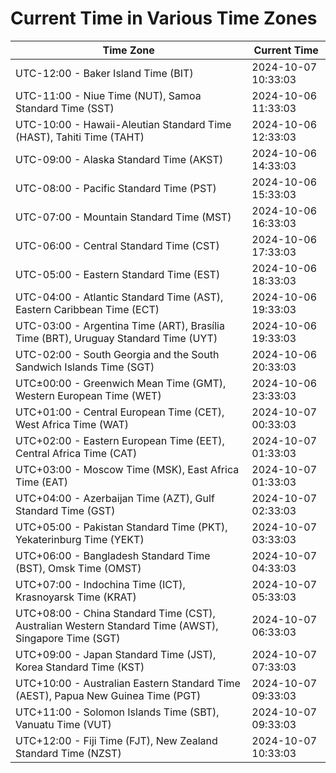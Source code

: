 # Current Time in Various Time Zones

| Time Zone | Current Time |
|-----------|--------------|
| UTC-12:00 - Baker Island Time (BIT) | 2024-10-07 10:33:03 |
| UTC-11:00 - Niue Time (NUT), Samoa Standard Time (SST) | 2024-10-06 11:33:03 |
| UTC-10:00 - Hawaii-Aleutian Standard Time (HAST), Tahiti Time (TAHT) | 2024-10-06 12:33:03 |
| UTC-09:00 - Alaska Standard Time (AKST) | 2024-10-06 14:33:03 |
| UTC-08:00 - Pacific Standard Time (PST) | 2024-10-06 15:33:03 |
| UTC-07:00 - Mountain Standard Time (MST) | 2024-10-06 16:33:03 |
| UTC-06:00 - Central Standard Time (CST) | 2024-10-06 17:33:03 |
| UTC-05:00 - Eastern Standard Time (EST) | 2024-10-06 18:33:03 |
| UTC-04:00 - Atlantic Standard Time (AST), Eastern Caribbean Time (ECT) | 2024-10-06 19:33:03 |
| UTC-03:00 - Argentina Time (ART), Brasília Time (BRT), Uruguay Standard Time (UYT) | 2024-10-06 19:33:03 |
| UTC-02:00 - South Georgia and the South Sandwich Islands Time (SGT) | 2024-10-06 20:33:03 |
| UTC±00:00 - Greenwich Mean Time (GMT), Western European Time (WET) | 2024-10-06 23:33:03 |
| UTC+01:00 - Central European Time (CET), West Africa Time (WAT) | 2024-10-07 00:33:03 |
| UTC+02:00 - Eastern European Time (EET), Central Africa Time (CAT) | 2024-10-07 01:33:03 |
| UTC+03:00 - Moscow Time (MSK), East Africa Time (EAT) | 2024-10-07 01:33:03 |
| UTC+04:00 - Azerbaijan Time (AZT), Gulf Standard Time (GST) | 2024-10-07 02:33:03 |
| UTC+05:00 - Pakistan Standard Time (PKT), Yekaterinburg Time (YEKT) | 2024-10-07 03:33:03 |
| UTC+06:00 - Bangladesh Standard Time (BST), Omsk Time (OMST) | 2024-10-07 04:33:03 |
| UTC+07:00 - Indochina Time (ICT), Krasnoyarsk Time (KRAT) | 2024-10-07 05:33:03 |
| UTC+08:00 - China Standard Time (CST), Australian Western Standard Time (AWST), Singapore Time (SGT) | 2024-10-07 06:33:03 |
| UTC+09:00 - Japan Standard Time (JST), Korea Standard Time (KST) | 2024-10-07 07:33:03 |
| UTC+10:00 - Australian Eastern Standard Time (AEST), Papua New Guinea Time (PGT) | 2024-10-07 09:33:03 |
| UTC+11:00 - Solomon Islands Time (SBT), Vanuatu Time (VUT) | 2024-10-07 09:33:03 |
| UTC+12:00 - Fiji Time (FJT), New Zealand Standard Time (NZST) | 2024-10-07 10:33:03 |
